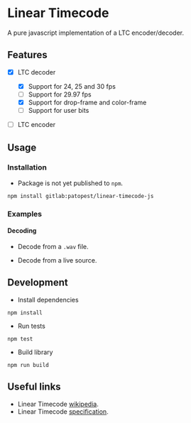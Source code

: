 # Linear Timecode

A pure javascript implementation of a LTC encoder/decoder.


## Features

- [x] LTC decoder
    - [x] Support for 24, 25 and 30 fps
    - [ ] Support for 29.97 fps
    - [x] Support for drop-frame and color-frame
    - [ ] Support for user bits
- [ ] LTC encoder



## Usage

### Installation

- Package is not yet published to `npm`.

```shell
npm install gitlab:patopest/linear-timecode-js
```

### Examples

#### Decoding

- Decode from a `.wav` file.


<script src="https://gitlab.com/patopest/linear-timecode-js/-/snippets/3624978.js"></script>


- Decode from a live source.


<script src="https://gitlab.com/patopest/linear-timecode-js/-/snippets/3624979.js"></script>




## Development

- Install dependencies

```shell
npm install
```

- Run tests

```shell
npm test
```

- Build library

```shell
npm run build
```


## Useful links

- Linear Timecode [wikipedia](https://en.wikipedia.org/wiki/Linear_timecode).
- Linear Timecode [specification](https://ieeexplore.ieee.org/document/7291029).